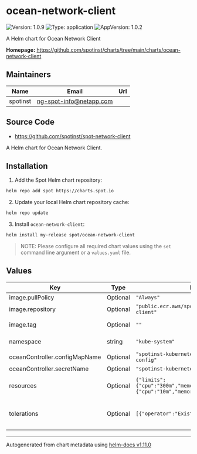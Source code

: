 # ocean-network-client

![Version: 1.0.9](https://img.shields.io/badge/Version-1.0.9-informational?style=flat-square) ![Type: application](https://img.shields.io/badge/Type-application-informational?style=flat-square) ![AppVersion: 1.0.2](https://img.shields.io/badge/AppVersion-1.0.2-informational?style=flat-square)

A Helm chart for Ocean Network Client

**Homepage:** <https://github.com/spotinst/charts/tree/main/charts/ocean-network-client>

## Maintainers

| Name | Email | Url |
| ---- | ------ | --- |
| spotinst | <ng-spot-info@netapp.com> |  |

## Source Code

* <https://github.com/spotinst/spot-network-client>

A Helm chart for Ocean Network Client.

## Installation

1. Add the Spot Helm chart repository:

```sh
helm repo add spot https://charts.spot.io
```

2. Update your local Helm chart repository cache:

```sh
helm repo update
```

3. Install `ocean-network-client`:

```sh
helm install my-release spot/ocean-network-client
```

> NOTE: Please configure all required chart values using the `set` command line argument or a `values.yaml` file.

## Values

| Key | Type | Default | Description |
|-----|------|---------|-------------|
| image.pullPolicy | Optional | `"Always"` | (Optional) Image pull policy. |
| image.repository | Optional | `"public.ecr.aws/spotinst/spot-network-client"` | (Optional) Image repository. |
| image.tag | Optional | `""` | (Optional) Image tag. Defaults to `.Chart.AppVersion`. |
| namespace | string | `"kube-system"` | (Optional) Namespace where components should be installed. |
| oceanController.configMapName | Optional | `"spotinst-kubernetes-cluster-controller-config"` | (Optional) ConfigMap name. |
| oceanController.secretName | Optional | `"spotinst-kubernetes-cluster-controller"` | (Optional) Secret name. |
| resources | Optional | `{"limits":{"cpu":"300m","memory":"500Mi"},"requests":{"cpu":"10m","memory":"100Mi"}}` | (Optional) Resource requests and limits. Ref: http://kubernetes.io/docs/user-guide/compute-resources/ |
| tolerations | Optional | `[{"operator":"Exists"}]` | (Optional) Tolerations - Enable pods to run an all nodes in cluster Ref: https://kubernetes.io/docs/concepts/scheduling-eviction/taint-and-toleration/ |

----------------------------------------------
Autogenerated from chart metadata using [helm-docs v1.11.0](https://github.com/norwoodj/helm-docs/releases/v1.11.0)
